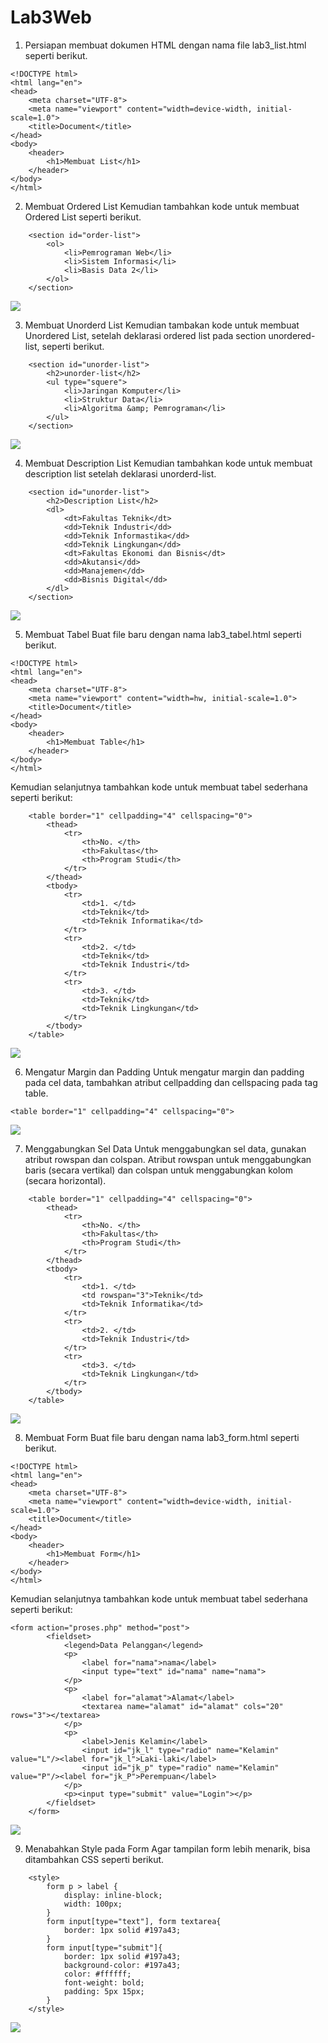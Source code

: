 # Lab3Web


1. Persiapan membuat dokumen HTML dengan nama file lab3_list.html seperti berikut.
```
<!DOCTYPE html>
<html lang="en">
<head>
    <meta charset="UTF-8">
    <meta name="viewport" content="width=device-width, initial-scale=1.0">
    <title>Document</title>
</head>
<body>
    <header>
        <h1>Membuat List</h1>
    </header>
</body>
</html>
```

2. Membuat Ordered List
Kemudian tambahkan kode untuk membuat Ordered List seperti berikut.
```
    <section id="order-list">
        <ol>
            <li>Pemrograman Web</li>
            <li>Sistem Informasi</li>
            <li>Basis Data 2</li>
        </ol>
    </section>
```
<img src="/img/l1.png">

3. Membuat Unorderd List
Kemudian tambakan kode untuk membuat Unordered List, setelah deklarasi ordered list pada
section unordered-list, seperti berikut.
```
    <section id="unorder-list">
        <h2>unorder-list</h2>
        <ul type="squere">
            <li>Jaringan Komputer</li>
            <li>Struktur Data</li>
            <li>Algoritma &amp; Pemrograman</li>  
        </ul>
    </section>
```
<img src="/img/l2.png">

4. Membuat Description List
Kemudian tambahkan kode untuk membuat description list setelah deklarasi unorderd-list.
```
    <section id="unorder-list">
        <h2>Description List</h2>
        <dl>
            <dt>Fakultas Teknik</dt>
            <dd>Teknik Industri</dd>
            <dd>Teknik Informastika</dd>
            <dd>Teknik Lingkungan</dd>
            <dt>Fakultas Ekonomi dan Bisnis</dt>
            <dd>Akutansi</dd>
            <dd>Manajemen</dd>
            <dd>Bisnis Digital</dd>
        </dl>
    </section>
```
<img src="/img/l3.png">

5. Membuat Tabel
Buat file baru dengan nama lab3_tabel.html seperti berikut.
```
<!DOCTYPE html>
<html lang="en">
<head>
    <meta charset="UTF-8">
    <meta name="viewport" content="width=hw, initial-scale=1.0">
    <title>Document</title>
</head>
<body>
    <header>
        <h1>Membuat Table</h1>
    </header>
</body>
</html>
```
Kemudian selanjutnya tambahkan kode untuk membuat tabel sederhana seperti berikut:
```
    <table border="1" cellpadding="4" cellspacing="0">
        <thead>
            <tr>
                <th>No. </th>
                <th>Fakultas</th>
                <th>Program Studi</th>
            </tr>
        </thead>
        <tbody>
            <tr>
                <td>1. </td>
                <td>Teknik</td>
                <td>Teknik Informatika</td>
            </tr>
            <tr>
                <td>2. </td>
                <td>Teknik</td>
                <td>Teknik Industri</td>
            </tr>
            <tr>
                <td>3. </td>
                <td>Teknik</td>
                <td>Teknik Lingkungan</td>
            </tr>
        </tbody>
    </table>
```
<img src="/img/t2.png">

6. Mengatur Margin dan Padding
Untuk mengatur margin dan padding pada cel data, tambahkan atribut cellpadding dan
cellspacing pada tag table.
```
<table border="1" cellpadding="4" cellspacing="0">
```
<img src="/img/t1.png">

7. Menggabungkan Sel Data
Untuk menggabungkan sel data, gunakan atribut rowspan dan colspan. Atribut rowspan untuk
menggabungkan baris (secara vertikal) dan colspan untuk menggabungkan kolom (secara
horizontal).
```
    <table border="1" cellpadding="4" cellspacing="0">
        <thead>
            <tr>
                <th>No. </th>
                <th>Fakultas</th>
                <th>Program Studi</th>
            </tr>
        </thead>
        <tbody>
            <tr>
                <td>1. </td>
                <td rowspan="3">Teknik</td>
                <td>Teknik Informatika</td>
            </tr>
            <tr>
                <td>2. </td>
                <td>Teknik Industri</td>
            </tr>
            <tr>
                <td>3. </td>
                <td>Teknik Lingkungan</td>
            </tr>
        </tbody>
    </table>
```
<img src="/img/t3.png">

8. Membuat Form
Buat file baru dengan nama lab3_form.html seperti berikut.
```
<!DOCTYPE html>
<html lang="en">
<head>
    <meta charset="UTF-8">
    <meta name="viewport" content="width=device-width, initial-scale=1.0">
    <title>Document</title>
</head>
<body>
    <header>
        <h1>Membuat Form</h1>
    </header>
</body>
</html>
```
Kemudian selanjutnya tambahkan kode untuk membuat tabel sederhana seperti berikut:
```
<form action="proses.php" method="post">
        <fieldset>
            <legend>Data Pelanggan</legend>
            <p>
                <label for="nama">nama</label>
                <input type="text" id="nama" name="nama">
            </p>
            <p>
                <label for="alamat">Alamat</label>
                <textarea name="alamat" id="alamat" cols="20" rows="3"></textarea>
            </p>
            <p>
                <label>Jenis Kelamin</label>
                <input id="jk_l" type="radio" name="Kelamin" value="L"/><label for="jk_l">Laki-laki</label>
                <input id="jk_p" type="radio" name="Kelamin" value="P"/><label for="jk_P">Perempuan</label>
            </p>
            <p><input type="submit" value="Login"></p>
        </fieldset>
    </form>
```
<img src="/img/f1">

9. Menabahkan Style pada Form
Agar tampilan form lebih menarik, bisa ditambahkan CSS seperti berikut.
```
    <style>
        form p > label {
            display: inline-block;
            width: 100px;
        }
        form input[type="text"], form textarea{
            border: 1px solid #197a43;
        }
        form input[type="submit"]{
            border: 1px solid #197a43;
            background-color: #197a43;
            color: #ffffff; 
            font-weight: bold;
            padding: 5px 15px;
        }
    </style>
```
<img src="/img/F2.png">